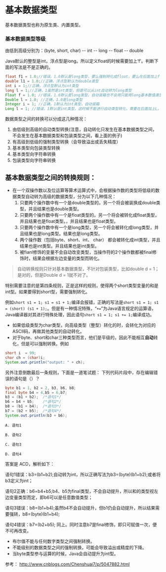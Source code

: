 # 基本数据类型
<!-- toc -->
<!-- tocstop-->
基本数据类型也称为原生类、内置类型。

 ### 基本数据类型等级
 由低到高级分别为：(byte, short, char) -- int -- long -- float -- double

  Java默认的整型是int，浮点型是long。所以定义float的时候需要加上‘f’。判断下面的写法是不是正确的。
  ```Java
  float f1 = 1.0;//错误。1.0默认是long类型，要么强制转化成float，要么在后面加上f
  double l1 = 1.0;//正确，浮点型默认为double类型
  int i = 1;//正确，浮点型默认为int类型
  long l = 1;//正确，1虽然是int类型，但是可以从int自动转为long类型
  Float f = 1.0; //错误，1.0默认是long类型。自动装箱也不会用只能用long基本数值类型进行装箱
  Double l = 1.0; //正确，1.0是long类型
  Integer i = 1; //正确，1默认为int类型，自动装箱
  Long l = 1; //错误，1默认是int类型，这时候不能进行自动类型转化，需要在后面加上L。
  ```
 数据类型之间的转换可以分成这几种情况：
1. 由低级到高级的自动类型转换(注意，自动转化只发生在基本数据类型之间，不会发生在基本数据类型和包装类型之间，看上面的例子)
2. 有高级到低级的强制类型转换（会导致溢出或丢失精度）
3. 基本类型向包装类型转换
4. 基本类型向字符串转换
5. 包装类型向字符串转换


## 基本数据类型之间的转换规则：
 * 在一个双操作数以及位运算等算术运算式中，会根据操作数的类型将低级的数据类型自动转为高级的数据类型，分为以下几种情况：
   1. 只要两个操作数中有一个是double类型的，另一个将会被装换成double类型，并且结果也是double类型。
   1. 只要两个操作数中有一个是float类型的，另一个将会被转化成float类型，并且结果也是float类型。，并且结果也是float类型。
   1. 只要两个操作数中有一个是long类型，另一个将会被转化成long类型，并且结果也是long类型。结果也是long类型。
   1. 两个操作数（包括byte、short、int、 char） 都会被转化成int类型，并且结果也是int类型。并且结果也是int类型。
   2. 被fianl修饰的变量不会自动改变类型，当操作符的2个操作数都被final修饰时，结果会根据左边变量的类型而转化。

> 自动转换规则只针对基本数据类型，不针对包装类型，比如double d = 1；是对的，但是Double d = 1就不对了。

  特别需要注意的是第四条规则，正是这样的规则，使得两个short类型变量的和是int型。如果要得到short型，需要强制转化。

  例如`short s1 = 1; s1 = s1 + 1;`编译会报错，正确的写法是`short s1 = 1; s1 = (short) (s1 + 1);`。但是有一种情况特殊，“`+=`”为Java语言规定的运算语，Java编译器对其进行特殊处理，因此语句`short s1 = 1; s1 += 1;`编译成功。

  * 如果低级类型为char类型，向高级类型（整型）转化的时，会转化为对应的ASCII码，再做其他类型的自动转化。
  * 对于byte、short和char三种类型而言，他们是平级的，因此不能相互**自动**转化，但是可以强制转换。例如
  ```java
  short i  = 99;
  char ch = (char)i;
  System.out.println("output: " + ch);
  ```
  另外注意倒数最后一条规则，下面是一道笔试题：
  下列代码片段中，存在编辑错误的语句是（）？
  ```java
  byte b1 = 1, b2 = 2, b3, b6, b8;
  final byte b4 = 4,b5 = 6,b7;
  b3 = (b1 + b2);  /*语句1*/
  b6 = b4 + b5;    /*语句2*/
  b8 = (b1 + b4);  /*语句3*/
  b7 = (b2 + b5);  /*语句4*/
  System.out.println(b3 + b6);
  ```
	A. 语句1

	B. 语句2

	C. 语句3

	D. 语句4

  答案是 ACD，解析如下：

  语句1错误：b3=(b1+b2);自动转为int，所以正确写法为b3=(byte)(b1+b2);或者将b3定义为int；

  语句2正确：b6=b4+b5;b4、b5为final类型，不会自动提升，所以和的类型视左边变量类型而定，即b6可以是任意数值类型；

  语句3错误：b8=(b1+b4);虽然b4不会自动提升，但b1仍会自动提升，所以结果需要强转，b8=(byte)(b1+b4);

  语句4错误：b7=(b2+b5); 同上。同时注意b7是final修饰，即只可赋值一次，便不可再改变。



* 布尔值不能与任何数字类型之间强制转换。
* 不能级别的数据类型之间的强制转换，可能会导致溢出或精度的下降。
* 当byte类型参与运算的时候，Java会自动提升为int型。

参考： http://www.cnblogs.com/Chenshuai7/p/5047882.html
